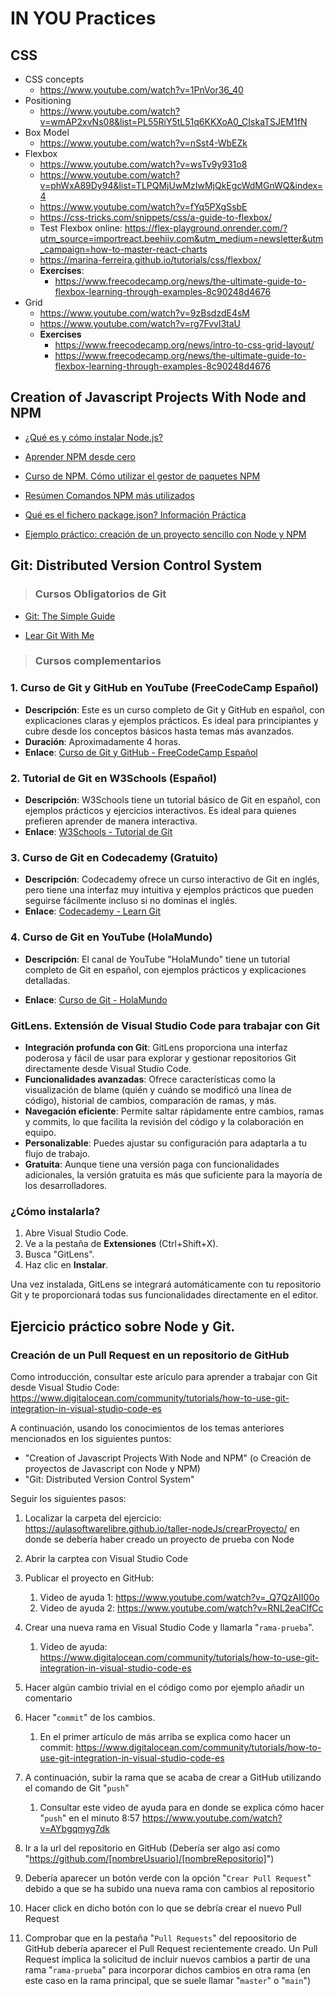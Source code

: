 # IN YOU Practices



## CSS

- CSS concepts
  - https://www.youtube.com/watch?v=1PnVor36_40
- Positioning
  - https://www.youtube.com/watch?v=wmAP2xvNs08&list=PL55RiY5tL51q6KKXoA0_CIskaTSJEM1fN
- Box Model
  - https://www.youtube.com/watch?v=nSst4-WbEZk
- Flexbox
  - https://www.youtube.com/watch?v=wsTv9y931o8
  - https://www.youtube.com/watch?v=phWxA89Dy94&list=TLPQMjUwMzIwMjQkEgcWdMGnWQ&index=4
  - https://www.youtube.com/watch?v=fYq5PXgSsbE
  - https://css-tricks.com/snippets/css/a-guide-to-flexbox/
  - Test Flexbox online: https://flex-playground.onrender.com/?utm_source=importreact.beehiiv.com&utm_medium=newsletter&utm_campaign=how-to-master-react-charts
  - https://marina-ferreira.github.io/tutorials/css/flexbox/
  - **Exercises**: 
    - https://www.freecodecamp.org/news/the-ultimate-guide-to-flexbox-learning-through-examples-8c90248d4676
- Grid
  - https://www.youtube.com/watch?v=9zBsdzdE4sM
  - https://www.youtube.com/watch?v=rg7Fvvl3taU
  - **Exercises**
    - https://www.freecodecamp.org/news/intro-to-css-grid-layout/
    - https://www.freecodecamp.org/news/the-ultimate-guide-to-flexbox-learning-through-examples-8c90248d4676

## Creation of Javascript Projects With Node and NPM

- [¿Qué es y cómo instalar Node.js?](https://kinsta.com/es/blog/como-instalar-node-js/)

- [Aprender NPM desde cero](https://www.luisllamas.es/npm-desde-cero/)

- [Curso de NPM. Cómo utilizar el gestor de paquetes NPM](https://www.luisllamas.es/curso-npm/)

- [Resúmen Comandos NPM más utilizados](https://www.luisllamas.es/npm-cheatsheet/)

- [Qué es el fichero package.json? Información Práctica](https://www.youtube.com/watch?v=rAQGFe7lCVs)

- [Ejemplo práctico: creación de un proyecto sencillo con Node y NPM](https://aulasoftwarelibre.github.io/taller-nodeJs/)

## Git: Distributed Version Control System

> ### Cursos Obligatorios de Git

- [Git: The Simple Guide](https://rogerdudler.github.io/git-guide/index.es.html)

- [Lear Git With Me](https://www.gitme.live/)
  

> ### Cursos complementarios

### 1. **Curso de Git y GitHub en YouTube (FreeCodeCamp Español)**
   - **Descripción**: Este es un curso completo de Git y GitHub en español, con explicaciones claras y ejemplos prácticos. Es ideal para principiantes y cubre desde los conceptos básicos hasta temas más avanzados.
   - **Duración**: Aproximadamente 4 horas.
   - **Enlace**: [Curso de Git y GitHub - FreeCodeCamp Español](https://www.youtube.com/watch?v=HiXLkL42tMU)

### 2. **Tutorial de Git en W3Schools (Español)**
   - **Descripción**: W3Schools tiene un tutorial básico de Git en español, con ejemplos prácticos y ejercicios interactivos. Es ideal para quienes prefieren aprender de manera interactiva.
   - **Enlace**: [W3Schools - Tutorial de Git](https://www.w3schools.com/git/)

### 3. **Curso de Git en Codecademy (Gratuito)**
   - **Descripción**: Codecademy ofrece un curso interactivo de Git en inglés, pero tiene una interfaz muy intuitiva y ejemplos prácticos que pueden seguirse fácilmente incluso si no dominas el inglés.
   - **Enlace**: [Codecademy - Learn Git](https://www.codecademy.com/learn/learn-git)

### 4. **Curso de Git en YouTube (HolaMundo)**
   - **Descripción**: El canal de YouTube "HolaMundo" tiene un tutorial completo de Git en español, con ejemplos prácticos y explicaciones detalladas.

   - **Enlace**: [Curso de Git - HolaMundo](https://www.youtube.com/watch?v=VdGzPZ31ts8)

     

### GitLens. Extensión de Visual Studio Code para trabajar con Git
- **Integración profunda con Git**: GitLens proporciona una interfaz poderosa y fácil de usar para explorar y gestionar repositorios Git directamente desde Visual Studio Code.
- **Funcionalidades avanzadas**: Ofrece características como la visualización de blame (quién y cuándo se modificó una línea de código), historial de cambios, comparación de ramas, y más.
- **Navegación eficiente**: Permite saltar rápidamente entre cambios, ramas y commits, lo que facilita la revisión del código y la colaboración en equipo.
- **Personalizable**: Puedes ajustar su configuración para adaptarla a tu flujo de trabajo.
- **Gratuita**: Aunque tiene una versión paga con funcionalidades adicionales, la versión gratuita es más que suficiente para la mayoría de los desarrolladores.

### ¿Cómo instalarla?
1. Abre Visual Studio Code.
2. Ve a la pestaña de **Extensiones** (Ctrl+Shift+X).
3. Busca "GitLens".
4. Haz clic en **Instalar**.

Una vez instalada, GitLens se integrará automáticamente con tu repositorio Git y te proporcionará todas sus funcionalidades directamente en el editor.

## Ejercicio práctico sobre Node y Git. 

### Creación de un Pull Request en un repositorio de GitHub

Como introducción, consultar este arículo para aprender a trabajar con Git desde Visual Studio Code: https://www.digitalocean.com/community/tutorials/how-to-use-git-integration-in-visual-studio-code-es

A continuación, usando los conocimientos de los temas anteriores mencionados en los siguientes puntos:

- "Creation of Javascript Projects With Node and NPM" (o Creación de proyectos de Javascript con Node y NPM)
- "Git: Distributed Version Control System"

 Seguir los siguientes pasos:

1. Localizar la carpeta del ejercicio: https://aulasoftwarelibre.github.io/taller-nodeJs/crearProyecto/ en donde se debería haber creado un proyecto de prueba con Node
2. Abrir la carptea con Visual Studio Code
3. Publicar el proyecto en GitHub: 
   1. Video de ayuda 1: https://www.youtube.com/watch?v=_Q7QzAII00o
   2. Video de ayuda 2: https://www.youtube.com/watch?v=RNL2eaClfCc
4. Crear una nueva rama en Visual Studio Code y llamarla "`rama-prueba`".
   1. Video de ayuda: https://www.digitalocean.com/community/tutorials/how-to-use-git-integration-in-visual-studio-code-es

5. Hacer algún cambio trivial en el código como por ejemplo añadir un comentario
6. Hacer "`commit`" de los cambios. 
   1. En el primer artículo de más arriba se explica como hacer un commit: https://www.digitalocean.com/community/tutorials/how-to-use-git-integration-in-visual-studio-code-es

7. A continuación, subir la rama que se acaba de crear a GitHub utilizando el comando de Git "`push`" 
   1. Consultar este video de ayuda para en donde se explica cómo hacer "`push`" en el minuto 8:57 https://www.youtube.com/watch?v=AYbgqmyg7dk

8. Ir a la url del repositorio en GitHub (Debería ser algo así como "https://github.com/[nombreUsuario]/[nombreRepositorio]")
9. Debería aparecer un botón verde con la opción "`Crear Pull Request`" debido a que se ha subido una nueva rama con cambios al repositorio
10. Hacer click en dicho botón con lo que se debría crear el nuevo Pull Request
11. Comprobar que en la pestaña "`Pull Requests`" del repoositorio de GitHub debería aparecer el Pull Request recientemente creado. Un Pull Request implica la solicitud de incluir nuevos cambios a partir de una rama "`rama-prueba`" para incorporar dichos cambios en otra rama (en este caso en la rama principal, que se suele llamar "`master`" o "`main`")

